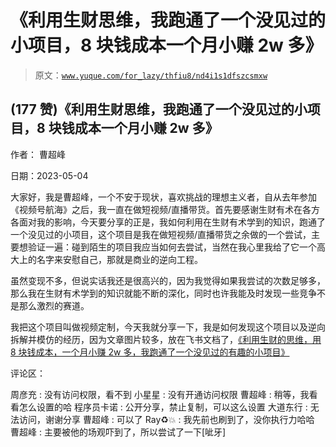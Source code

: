 # 《利用生财思维，我跑通了一个没见过的小项目，8 块钱成本一个月小赚 2w 多》

> 原文：[`www.yuque.com/for_lazy/thfiu8/nd4i1s1dfszcsmxw`](https://www.yuque.com/for_lazy/thfiu8/nd4i1s1dfszcsmxw)



## (177 赞)《利用生财思维，我跑通了一个没见过的小项目，8 块钱成本一个月小赚 2w 多》 

作者： 曹超峰 

日期：2023-05-04 

大家好，我是曹超峰，一个不安于现状，喜欢挑战的理想主义者，自从去年参加《视频号航海》之后，我一直在做短视频/直播带货。首先要感谢生财有术在各方各面对我的影响，今天要分享的正是，我如何利用在生财有术学到的知识，跑通了一个没见过的小项目，这个项目是我在做短视频/直播带货之余做的一个尝试，主要想验证一遍：碰到陌生的项目我应当如何去尝试，当然在我心里我给了它一个高大上的名字来安慰自己，那就是商业的逆向工程。 

虽然变现不多，但说实话我还是很高兴的，因为我觉得如果我尝试的次数足够多，那么我在生财有术学到的知识就能不断的深化，同时也许我能及时发现一些竞争不是那么激烈的赛道。 

我把这个项目叫做视频定制，今天我就分享一下，我是如何发现这个项目以及逆向拆解并模仿的经历，因为文章图片较多，放在飞书文档了，[《利用生财的思维，用 8 块钱成本，一个月小赚 2w 多，我跑通了一个没见过的有趣的小项目》](https://qrm33w1izc.feishu.cn/docx/DGw1dYHSsohHu7x1AXhc4cQVnEN) 

评论区： 

周彦充 : 没有访问权限，看不到 小星星 : 没有开通访问权限 曹超峰 : 稍等，我看看怎么设置的哈 程序员卡诺 : 公开分享，禁止复制，可以这么设置 大道东行 : 无法访问，谢谢分享 曹超峰 : 可以了 Ray♻️💥 : 我先前也刷到了，没你执行力哈哈 曹超峰 : 主要被他的场观吓到了，所以尝试了一下[呲牙]